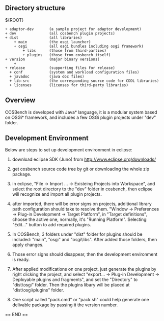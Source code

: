 Directory structure
-------------------
  
${ROOT}
  
    + adaptor-dev      	(a sample project for adaptor development)    
    + dev				(all cosbench plugin projects)
    + dist				(all libraries)
		+ main			(the osgi launcher)
		+ osgi			(all osgi bundles including osgi framework) 
			+ libs		(those from third-parties)
			+ plugins	(those from cosbench itself)			
    + version			(major binary versions)
		+ 
    + release			(supporting files for release)
      + conf			(system and workload configuration files)
      + javadoc		    (java doc files)
      + lib-src		    (the corresponding source code for CDDL libraries)
      + licenses		(licenses for third-party libraries)

Overview
--------

COSBench is developed with Java* language, it is a modular system based on OSGi* framework, and includes a few OSGi 
plugin projects under "dev" folder.


Development Environment
-----------------------

Below are steps to set up development environment in eclipse:
1. download eclipse SDK (Juno) from http://www.eclipse.org/downloads/

2. get cosbench source code tree by git or downloading the whole zip package.

3. in eclipse,  "File -> Import ... -> Existeing Projects into Workspace", and select the root directory to the "dev" 
folder in cosbench, then eclipse will recognize and import all plugin projects.

4. after imported, there will be error signs on projects, additional library path configuration should take to resolve 
them. "Window -> Preferences -> Plug-in Development -> Target Platform", in "Target definitions", choose the active one,
normally, it's "Running Platform". Selecting "Edit..." button to add required plugins. 

5. In COSBench, 3 folders under "dist" folder for plugins should be included: "main", "osgi" and "osgi\libs". After added those folders, then apply changes.

6. Those error signs should disappear, then the development environment is ready.

7. After applied modifications on one project, just generate the plugins by right clicking the project, and select "export... -> Plug-in Development -> Deployable plugins and fragments", and set the "Directory" to "dist\osgi" folder. Then the plugins libary will be placed at "dist\osgi\plugins" folder.

8. One script called "pack.cmd" or "pack.sh" could help generate one delivable package by passing it the version number.  


== END ==
